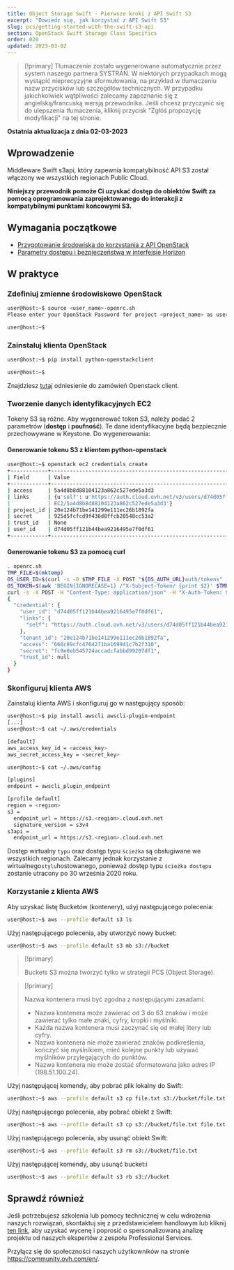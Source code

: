 ```yaml
---
title: Object Storage Swift - Pierwsze kroki z API Swift S3
excerpt: "Dowiedz się, jak korzystać z API Swift S3"
slug: pcs/getting-started-with-the-swift-s3-api
section: OpenStack Swift Storage Class Specifics
order: 020
updated: 2023-03-02
---
```


> [!primary]
> Tłumaczenie zostało wygenerowane automatycznie przez system naszego partnera SYSTRAN. W niektórych przypadkach mogą wystąpić nieprecyzyjne sformułowania, na przykład w tłumaczeniu nazw przycisków lub szczegółów technicznych. W przypadku jakichkolwiek wątpliwości zalecamy zapoznanie się z angielską/francuską wersją przewodnika. Jeśli chcesz przyczynić się do ulepszenia tłumaczenia, kliknij przycisk "Zgłóś propozycję modyfikacji" na tej stronie.
>

**Ostatnia aktualizacja z dnia 02-03-2023**

## Wprowadzenie

Middleware Swift s3api, który zapewnia kompatybilność API S3 został włączony we wszystkich regionach Public Cloud.

**Niniejszy przewodnik pomoże Ci uzyskać dostęp do obiektów Swift za pomocą oprogramowania zaprojektowanego do interakcji z kompatybilnymi punktami końcowymi S3.**

## Wymagania początkowe

- [Przygotowanie środowiska do korzystania z API OpenStack](https://docs.ovh.com/pl/public-cloud/prepare_the_environment_for_using_the_openstack_api/)
- [Parametry dostępu i bezpieczeństwa w interfejsie Horizon](https://docs.ovh.com/pl/public-cloud/access_and_security_in_horizon/)

## W praktyce

### Zdefiniuj zmienne środowiskowe OpenStack

```bash
user@host:~$ source <user_name>-openrc.sh
Please enter your OpenStack Password for project <project_name> as user <user_name>:

user@host:~$
```

### Zainstaluj klienta OpenStack

```bash
user@host:~$ pip install python-openstackclient

user@host:~$
```

Znajdziesz [tutaj](https://docs.openstack.org/python-openstackclient/latest/) odniesienie do zamówień Openstack client.

### Tworzenie danych identyfikacyjnych EC2

Tokeny S3 są różne. Aby wygenerować token S3, należy podać 2 parametrów (**dostęp** i **poufność**).
Te dane identyfikacyjne będą bezpiecznie przechowywane w Keystone. Do wygenerowania:

#### Generowanie tokenu S3 z klientem python-openstack

```bash
user@host:~$ openstack ec2 credentials create
+------------+----------------------------------------------------------------------------------------------------------------------------+
| Field      | Value                                                                                                                      |
+------------+----------------------------------------------------------------------------------------------------------------------------+
| access     | 5a4d8b8d88104123a862c527ede5a3d3                                                                                           |
| links      | {u'self': u'https://auth.cloud.ovh.net/v3/users/d74d05ff121b44bea9216495e7f0df61/credentials/OS-                     |
|            | EC2/5a4d8b8d88104123a862c527ede5a3d3'}                                                                                     |
| project_id | 20e124b71be141299e111ec26b1892fa                                                                                           |
| secret     | 925d5fcfcd9f436d8ffcb20548cc53a2                                                                                           |
| trust_id   | None                                                                                                                       |
| user_id    | d74d05ff121b44bea9216495e7f0df61                                                                                           |
+------------+----------------------------------------------------------------------------------------------------------------------------+
```

#### Generowanie tokenu S3 za pomocą curl

```bash
. openrc.sh
TMP_FILE=$(mktemp)
OS_USER_ID=$(curl -s -D $TMP_FILE -X POST "${OS_AUTH_URL}auth/tokens" -H "Content-Type: application/json" -d '{"auth":{"identity":{"methods":["password"],"password":{"user":{"name":"'$OS_USERNAME'","domain":{"id":"default"},"password":"'$OS_PASSWORD'"}}},"scope":{"project":{ "id":"'$OS_TENANT_ID'","domain":{"id":"default"}}}}}' | jq -r '.["token"]["user"]["id"]')
OS_TOKEN=$(awk 'BEGIN{IGNORECASE=1} /^X-Subject-Token/ {print $2}' $TMP_FILE |  tr -d "\r")
curl -s -X POST -H "Content-Type: application/json" -H "X-Auth-Token: $OS_TOKEN" -d '{"tenant_id": "'$OS_TENANT_ID'"}' "${OS_AUTH_URL}users/${OS_USER_ID}/credentials/OS-EC2" | jq .
{
  "credential": {
    "user_id": "d74d05ff121b44bea9216495e7f0df61",
    "links": {
      "self": "https://auth.cloud.ovh.net/v3/users/d74d05ff121b44bea9216495e7f0df61/credentials/OS-EC2/660c89cfc4764271ba169941c7b2f310"
    },
    "tenant_id": "20e124b71be141299e111ec26b1892fa",
    "access": "660c89cfc4764271ba169941c7b2f310",
    "secret": "fc9e8eb545724accadcfabbd99207df1",
    "trust_id": null
  }
}
```

### Skonfiguruj klienta AWS

Zainstaluj klienta AWS i skonfiguruj go w następujący sposób:

```bash
user@host:~$ pip install awscli awscli-plugin-endpoint
[...]
user@host:~$ cat ~/.aws/credentials

[default]
aws_access_key_id = <access_key>
aws_secret_access_key = <secret_key>

user@host:~$ cat ~/.aws/config

[plugins]
endpoint = awscli_plugin_endpoint

[profile default]
region = <region>
s3 =
  endpoint_url = https://s3.<region>.cloud.ovh.net
  signature_version = s3v4
s3api =
  endpoint_url = https://s3.<region>.cloud.ovh.net
```

Dostęp wirtualny `typu` oraz dostęp typu `ścieżka` są obsługiwane we wszystkich regionach. Zalecamy jednak korzystanie z wirtualnego` stylu `hostowanego, ponieważ dostęp typu `ścieżka dostępu` zostanie utracony po 30 września 2020 roku.

### Korzystanie z klienta AWS

Aby uzyskać listę Bucketów (kontenery), użyj następującego polecenia:

```bash
user@host:~$ aws --profile default s3 ls
```

Użyj następującego polecenia, aby utworzyć nowy bucket:

```bash
user@host:~$ aws --profile default s3 mb s3://bucket
```

> [!primary]
>
> Buckets S3 można tworzyć tylko w strategii PCS (Object Storage).
>

> [!primary]
>
> Nazwa kontenera musi być zgodna z następującymi zasadami:
>  
> - Nazwa kontenera może zawierać od 3 do 63 znaków i może zawierać tylko małe znaki, cyfry, kropki i myślniki.  
> - Każda nazwa kontenera musi zaczynać się od małej litery lub cyfry.  
> - Nazwa kontenera nie może zawierać znaków podkreślenia, kończyć się myślnikiem, mieć kolejne punkty lub używać myślników przylegających do punktów.  
> - Nazwa kontenera nie może zostać sformatowana jako adres IP (198.51.100.24).  
>

Użyj następującej komendy, aby pobrać plik lokalny do Swift:

```bash
user@host:~$ aws --profile default s3 cp file.txt s3://bucket/file.txt
```

Użyj następującego polecenia, aby pobrać obiekt z Swift:

```bash
user@host:~$ aws --profile default s3 cp s3://bucket/file.txt file.txt
```

Użyj następującego polecenia, aby usunąć obiekt Swift:

```bash
user@host:~$ aws --profile default s3 rm s3://bucket/file.txt
```

Użyj następującej komendy, aby usunąć bucket:i

```bash
user@host:~$ aws --profile default s3 rb s3://bucket
```

## Sprawdź również

Jeśli potrzebujesz szkolenia lub pomocy technicznej w celu wdrożenia naszych rozwiązań, skontaktuj się z przedstawicielem handlowym lub kliknij [ten link](https://www.ovhcloud.com/pl/professional-services/), aby uzyskać wycenę i poprosić o spersonalizowaną analizę projektu od naszych ekspertów z zespołu Professional Services.

Przyłącz się do społeczności naszych użytkowników na stronie <https://community.ovh.com/en/>.
